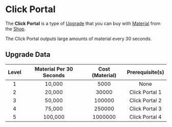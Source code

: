 # Click Portal
The **Click Portal** is a type of [Upgrade](/upgrades/) that you can buy with 
[Material](/game/material.md) from the [Shop](/game/shop.md).

The Click Portal outputs large amounts of material every 30 seconds.

## Upgrade Data

| Level | Material Per 30 Seconds | Cost (Material) | Prerequisite(s) |
|:-----:|:-----------------------:|:---------------:|:---------------:|
|   1   |          10,000         |       5000      |       None      |
|   2   |          20,000         |      30000      |  Click Portal 1 |
|   3   |          50,000         |      100000     |  Click Portal 2 |
|   4   |          75,000         |      250000     |  Click Portal 3 |
|   5   |         100,000         |     1000000     |  Click Portal 4 |
